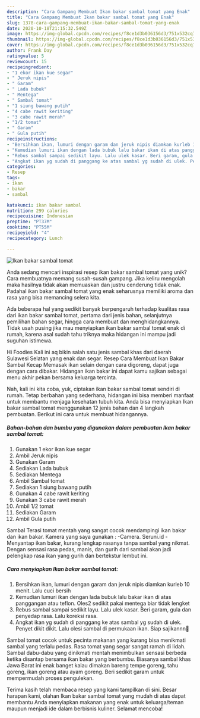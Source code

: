 ```yaml
---
description: "Cara Gampang Membuat Ikan bakar sambal tomat yang Enak"
title: "Cara Gampang Membuat Ikan bakar sambal tomat yang Enak"
slug: 1378-cara-gampang-membuat-ikan-bakar-sambal-tomat-yang-enak
date: 2020-10-18T21:15:32.549Z
image: https://img-global.cpcdn.com/recipes/f8ce1d3b036156d3/751x532cq70/ikan-bakar-sambal-tomat-foto-resep-utama.jpg
thumbnail: https://img-global.cpcdn.com/recipes/f8ce1d3b036156d3/751x532cq70/ikan-bakar-sambal-tomat-foto-resep-utama.jpg
cover: https://img-global.cpcdn.com/recipes/f8ce1d3b036156d3/751x532cq70/ikan-bakar-sambal-tomat-foto-resep-utama.jpg
author: Frank Day
ratingvalue: 5
reviewcount: 15
recipeingredient:
- "1 ekor ikan kue segar"
- " Jeruk nipis"
- " Garam"
- " Lada bubuk"
- " Mentega"
- " Sambal tomat"
- "1 siung bawang putih"
- "4 cabe rawit keriting"
- "3 cabe rawit merah"
- "1/2 tomat"
- " Garam"
- " Gula putih"
recipeinstructions:
- "Bersihkan ikan, lumuri dengan garam dan jeruk nipis diamkan kurleb 10 menit. Lalu cuci bersih"
- "Kemudian lumuri ikan dengan lada bubuk lalu bakar ikan di atas panggangan atau teflon. Oles2 sedikit pakai mentega biar tidak lengket"
- "Rebus sambal sampai sedikit layu. Lalu ulek kasar. Beri garam, gula dan penyedap rasa. Lalu koreksi rasa."
- "Angkat ikan yg sudah di panggang ke atas sambal yg sudah di ulek. Penyet dikit dikit. Lalu olesi sambal di permukaan ikan. Siap sajikannn🤩"
categories:
- Resep
tags:
- ikan
- bakar
- sambal

katakunci: ikan bakar sambal 
nutrition: 299 calories
recipecuisine: Indonesian
preptime: "PT37M"
cooktime: "PT55M"
recipeyield: "4"
recipecategory: Lunch

---
```



![Ikan bakar sambal tomat](https://img-global.cpcdn.com/recipes/f8ce1d3b036156d3/751x532cq70/ikan-bakar-sambal-tomat-foto-resep-utama.jpg)

Anda sedang mencari inspirasi resep ikan bakar sambal tomat yang unik? Cara membuatnya memang susah-susah gampang. Jika keliru mengolah maka hasilnya tidak akan memuaskan dan justru cenderung tidak enak. Padahal ikan bakar sambal tomat yang enak seharusnya memiliki aroma dan rasa yang bisa memancing selera kita.

Ada beberapa hal yang sedikit banyak berpengaruh terhadap kualitas rasa dari ikan bakar sambal tomat, pertama dari jenis bahan, selanjutnya pemilihan bahan segar, hingga cara membuat dan menghidangkannya. Tidak usah pusing jika mau menyiapkan ikan bakar sambal tomat enak di rumah, karena asal sudah tahu triknya maka hidangan ini mampu jadi suguhan istimewa.

Hi Foodies Kali ini aq bikin salah satu jenis sambal khas dari daerah Sulawesi Selatan yang enak dan segar. Resep Cara Membuat Ikan Bakar Sambal Kecap Memasak ikan selain dengan cara digoreng, dapat juga dengan cara dibakar. Hidangan ikan bakar ini dapat kamu sajikan sebagai menu akhir pekan bersama keluarga tercinta.


Nah, kali ini kita coba, yuk, ciptakan ikan bakar sambal tomat sendiri di rumah. Tetap berbahan yang sederhana, hidangan ini bisa memberi manfaat untuk membantu menjaga kesehatan tubuh kita. Anda bisa menyiapkan Ikan bakar sambal tomat menggunakan 12 jenis bahan dan 4 langkah pembuatan. Berikut ini cara untuk membuat hidangannya.

<!--inarticleads1-->

##### Bahan-bahan dan bumbu yang digunakan dalam pembuatan Ikan bakar sambal tomat:

1. Gunakan 1 ekor ikan kue segar
1. Ambil  Jeruk nipis
1. Gunakan  Garam
1. Sediakan  Lada bubuk
1. Sediakan  Mentega
1. Ambil  Sambal tomat
1. Sediakan 1 siung bawang putih
1. Gunakan 4 cabe rawit keriting
1. Gunakan 3 cabe rawit merah
1. Ambil 1/2 tomat
1. Sediakan  Garam
1. Ambil  Gula putih


Sambal Terasi tomat mentah yang sangat cocok mendampingi ikan bakar dan ikan bakar. Kamera yang saya gunakan : -Camera. Seruni.id - Menyantap ikan bakar, kurang lengkap rasanya tanpa sambal yang nikmat. Dengan sensasi rasa pedas, manis, dan gurih dari sambal akan jadi pelengkap rasa ikan yang gurih dan bertekstur lembut ini. 

<!--inarticleads2-->

##### Cara menyiapkan Ikan bakar sambal tomat:

1. Bersihkan ikan, lumuri dengan garam dan jeruk nipis diamkan kurleb 10 menit. Lalu cuci bersih
1. Kemudian lumuri ikan dengan lada bubuk lalu bakar ikan di atas panggangan atau teflon. Oles2 sedikit pakai mentega biar tidak lengket
1. Rebus sambal sampai sedikit layu. Lalu ulek kasar. Beri garam, gula dan penyedap rasa. Lalu koreksi rasa.
1. Angkat ikan yg sudah di panggang ke atas sambal yg sudah di ulek. Penyet dikit dikit. Lalu olesi sambal di permukaan ikan. Siap sajikannn🤩


Sambal tomat cocok untuk pecinta makanan yang kurang bisa menikmati sambal yang terlalu pedas. Rasa tomat yang segar sangat ramah di lidah. Sambal dabu-dabu yang dinikmati mentah menimbulkan sensasi berbeda ketika disantap bersama ikan bakar yang berbumbu. Biasanya sambal khas Jawa Barat ini enak banget kalau dimakan bareng tempe goreng, tahu goreng, ikan goreng atau ayam goreng. Beri sedikit garam untuk mempermudah proses pengulekan. 

Terima kasih telah membaca resep yang kami tampilkan di sini. Besar harapan kami, olahan Ikan bakar sambal tomat yang mudah di atas dapat membantu Anda menyiapkan makanan yang enak untuk keluarga/teman maupun menjadi ide dalam berbisnis kuliner. Selamat mencoba!
